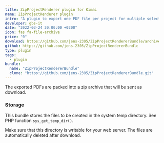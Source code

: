 ```yaml
---
title: ZipProjectRenderer plugin for Kimai
name: ZipProjectRenderer plugin
intro: "A plugin to export one PDF file per project for multiple selected projects."
developer: gbs-it
date: "2022-03-24 20:00:00 +0200"
icon: fas fa-file-archive
price: "0"
download: https://github.com/jens-2305/ZipProjectRendererBundle/archive/master.zip
github: https://github.com/jens-2305/ZipProjectRendererBundle
type: plugin
tags:
  - plugin
bundle:
  name: "ZipProjectRendererBundle"
  clone: "https://github.com/jens-2305/ZipProjectRendererBundle.git" 
---
```


The exported PDFs are packed into a zip archive that will be sent as download.

### Storage

This bundle stores the files to be created in the system temp directory. See PHP function `sys_get_temp_dir()`.

Make sure that this directory is writable for your web server. The files are automatically deleted after download.
